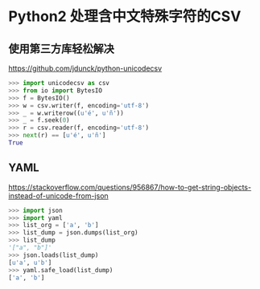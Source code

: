 # Python2 处理含中文特殊字符的CSV

## 使用第三方库轻松解决

https://github.com/jdunck/python-unicodecsv

```py
>>> import unicodecsv as csv
>>> from io import BytesIO
>>> f = BytesIO()
>>> w = csv.writer(f, encoding='utf-8')
>>> _ = w.writerow((u'é', u'ñ'))
>>> _ = f.seek(0)
>>> r = csv.reader(f, encoding='utf-8')
>>> next(r) == [u'é', u'ñ']
True
```



## YAML

https://stackoverflow.com/questions/956867/how-to-get-string-objects-instead-of-unicode-from-json

```py
>>> import json
>>> import yaml
>>> list_org = ['a', 'b']
>>> list_dump = json.dumps(list_org)
>>> list_dump
'["a", "b"]'
>>> json.loads(list_dump)
[u'a', u'b']
>>> yaml.safe_load(list_dump)
['a', 'b']
```
